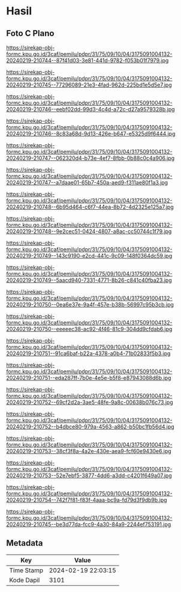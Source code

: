 # Hasil

## Foto C Plano

https://sirekap-obj-formc.kpu.go.id/3caf/pemilu/pdpr/31/75/09/10/04/3175091004132-20240219-210744--87f41d03-3e81-441d-9782-f053b01f7979.jpg

https://sirekap-obj-formc.kpu.go.id/3caf/pemilu/pdpr/31/75/09/10/04/3175091004132-20240219-210745--77296089-21e3-4fad-962d-225bd1e5d5e7.jpg

https://sirekap-obj-formc.kpu.go.id/3caf/pemilu/pdpr/31/75/09/10/04/3175091004132-20240219-210746--eebf02dd-99d3-4c4d-a72c-d27a9579328b.jpg

https://sirekap-obj-formc.kpu.go.id/3caf/pemilu/pdpr/31/75/09/10/04/3175091004132-20240219-210746--8c83a68d-9d13-426e-b647-e5325d9f6444.jpg

https://sirekap-obj-formc.kpu.go.id/3caf/pemilu/pdpr/31/75/09/10/04/3175091004132-20240219-210747--062320d4-b73e-4ef7-8fbb-0b88c0c4a906.jpg

https://sirekap-obj-formc.kpu.go.id/3caf/pemilu/pdpr/31/75/09/10/04/3175091004132-20240219-210747--a7daae01-65b7-450a-aed9-f311ae80f1a3.jpg

https://sirekap-obj-formc.kpu.go.id/3caf/pemilu/pdpr/31/75/09/10/04/3175091004132-20240219-210748--6b95d464-c6f7-44ea-8b72-4d2325e125a7.jpg

https://sirekap-obj-formc.kpu.go.id/3caf/pemilu/pdpr/31/75/09/10/04/3175091004132-20240219-210748--9e2cec51-0424-4807-a8ac-cc50744c1f79.jpg

https://sirekap-obj-formc.kpu.go.id/3caf/pemilu/pdpr/31/75/09/10/04/3175091004132-20240219-210749--143c9190-e2cd-441c-9c09-148f0364dc59.jpg

https://sirekap-obj-formc.kpu.go.id/3caf/pemilu/pdpr/31/75/09/10/04/3175091004132-20240219-210749--5aacd940-7331-4771-8b26-c841c40fba23.jpg

https://sirekap-obj-formc.kpu.go.id/3caf/pemilu/pdpr/31/75/09/10/04/3175091004132-20240219-210750--0ea6e37e-9a4f-457e-b38b-56997c95b3cb.jpg

https://sirekap-obj-formc.kpu.go.id/3caf/pemilu/pdpr/31/75/09/10/04/3175091004132-20240219-210750--eeeeec38-ac92-4f46-81c9-304dd9cfdab6.jpg

https://sirekap-obj-formc.kpu.go.id/3caf/pemilu/pdpr/31/75/09/10/04/3175091004132-20240219-210751--91ca6baf-b22a-4378-a0b4-71b02833f5b3.jpg

https://sirekap-obj-formc.kpu.go.id/3caf/pemilu/pdpr/31/75/09/10/04/3175091004132-20240219-210751--eda287ff-7b0e-4e5e-b5f8-e87943088d6b.jpg

https://sirekap-obj-formc.kpu.go.id/3caf/pemilu/pdpr/31/75/09/10/04/3175091004132-20240219-210752--69cf2d2a-3ae5-48fe-9a8c-00638b076c73.jpg

https://sirekap-obj-formc.kpu.go.id/3caf/pemilu/pdpr/31/75/09/10/04/3175091004132-20240219-210752--b4dbce80-979a-4563-a862-b50bc1fb56d4.jpg

https://sirekap-obj-formc.kpu.go.id/3caf/pemilu/pdpr/31/75/09/10/04/3175091004132-20240219-210753--38cf3f8a-4a2e-430e-aea9-fcf60e9430e6.jpg

https://sirekap-obj-formc.kpu.go.id/3caf/pemilu/pdpr/31/75/09/10/04/3175091004132-20240219-210753--52e7ebf5-3877-4dd6-a3dd-c4201f649a07.jpg

https://sirekap-obj-formc.kpu.go.id/3caf/pemilu/pdpr/31/75/09/10/04/3175091004132-20240219-210754--742f7f81-f83f-4aaa-bc9a-fd79d3f9db9b.jpg

https://sirekap-obj-formc.kpu.go.id/3caf/pemilu/pdpr/31/75/09/10/04/3175091004132-20240219-210745--be3d77da-fcc9-4a30-84a9-2244ef753191.jpg


## Metadata

| Key        | Value               |
| ---------- | ------------------- |
| Time Stamp | 2024-02-19 22:03:15 |
| Kode Dapil | 3101                |



